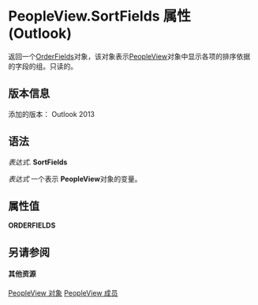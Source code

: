 
# PeopleView.SortFields 属性 (Outlook)
返回一个[OrderFields](e115fb80-352d-fd2e-c1c3-d266776fe122.md)对象，该对象表示[PeopleView](7b569709-5da8-a950-a0fb-9d64b520a21b.md)对象中显示各项的排序依据的字段的组。只读的。

## 版本信息

添加的版本： Outlook 2013


## 语法

 _表达式_. **SortFields**

 _表达式_ 一个表示 **PeopleView**对象的变量。


## 属性值

 **ORDERFIELDS**


## 另请参阅


#### 其他资源


[PeopleView 对象](7b569709-5da8-a950-a0fb-9d64b520a21b.md)
[PeopleView 成员](http://msdn.microsoft.com/library/87b0295a-ab7d-28dd-cdf8-7e4331c3b802%28Office.15%29.aspx)